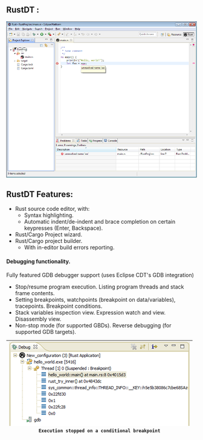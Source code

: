 ## RustDT :
[![sample_basic](screenshots/sample_basic.png)](:)

## RustDT Features:

 * Rust source code editor, with:
   * Syntax highlighting. 
   * Automatic indent/de-indent and brace completion on certain keypresses (Enter, Backspace).
 * Rust/Cargo Project wizard.
 * Rust/Cargo project builder.
   * With in-editor build errors reporting.
   
#### Debugging functionality. 
Fully featured GDB debugger support (uses Eclipse CDT's GDB integration)
  * Stop/resume program execution. Listing program threads and stack frame contents.
  * Setting breakpoints, watchpoints (breakpoint on data/variables), tracepoints. Breakpoint conditions.
  * Stack variables inspection view. Expression watch and view. Disassembly view.
  * Non-stop mode (for supported GBDs). Reverse debugging (for supported GDB targets).

| [![sample_debug1](screenshots/sample_debug.thumb.png)](screenshots/sample_debug.png?raw=true)<br/>`Execution stopped on a conditional breakpoint` |
|----|
   
